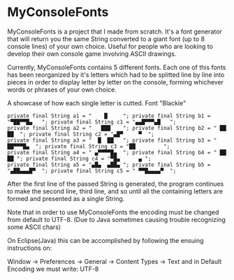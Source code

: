 # MyConsoleFonts
MyConsoleFonts is a project that I made from scratch. It's a font generator that will return you the same String converted to a giant font (up to 8 console lines) of your own choice. Useful for people who are looking to develop their own console game involving ASCII drawings.

Currently, MyConsoleFonts contains 5 different fonts. Each one of this fonts has been reorganized by it's letters which had to be splitted line by line into pieces in order 
to display letter by letter on the console, forming whichever words or phrases of your own choice. 

A showcase of how each single letter is cutted. Font "Blackie"

	private final String a1 = "    █     "; private final String b1 = "▀██▀▀█▄   "; private final String c1 = "▄▄█▀▀▀▄█   ";
	private final String a2 = "   ███    "; private final String b2 = " ██   ██  "; private final String c2 = "▄█▀     ▀  ";
	private final String a3 = "  █  ██   "; private final String b3 = " ██▀▀▀█▄  "; private final String c3 = "██         ";
	private final String a4 = " ▄▀▀▀▀█▄  "; private final String b4 = " ██    ██ "; private final String c4 = "▀█▄      ▄ ";
	private final String a5 = "▄█▄  ▄██▄ "; private final String b5 = "▄██▄▄▄█▀  "; private final String c5 = " ▀▀█▄▄▄▄▀  ";
  
  After the first line of the passed String is generated, the program continues to make the second line, third line, and so until all the containing letters are formed and presented as a single String.

Note that in order to use MyConsoleFonts the encoding must be changed from default to UTF-8. (Due to Java sometimes causing trouble recognizing some ASCII chars)

On Eclipse(Java) this can be accomplished by following the ensuing instructions on:

Window -> Preferences -> General -> Content Types -> Text and in Default Encoding we must write: UTF-8
